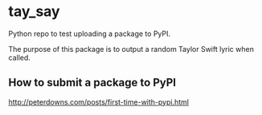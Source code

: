 # tay_say
Python repo to test uploading a package to PyPI.

The purpose of this package is to output a random Taylor Swift lyric when called.

## How to submit a package to PyPI
http://peterdowns.com/posts/first-time-with-pypi.html
